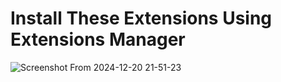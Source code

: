 # Install These Extensions Using Extensions Manager
![Screenshot From 2024-12-20 21-51-23](https://github.com/user-attachments/assets/2d1f31fd-c95b-47bb-b9e5-7f95750823e0)
